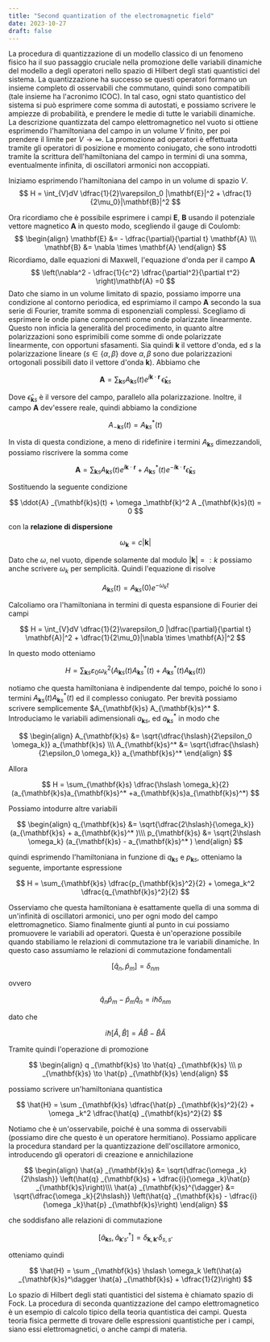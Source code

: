 ```yaml
---
title: "Second quantization of the electromagnetic field"
date: 2023-10-27
draft: false
---
```


La procedura di quantizzazione di un modello classico di un fenomeno fisico ha il suo passaggio cruciale nella promozione delle variabili dinamiche del modello a degli operatori nello spazio di Hilbert degli stati quantistici del sistema. La quantizzazione ha successo se questi operatori formano un insieme completo di osservabili che commutano, quindi sono compatibili (tale insieme ha l'acronimo ICOC). In tal caso, ogni stato quantistico del sistema si può esprimere come somma di autostati, e possiamo scrivere le ampiezze di probabilità, e prendere le medie di tutte le variabili dinamiche.
La descrizione quantizzata del campo elettromagnetico nel vuoto si ottiene esprimendo l'hamiltoniana del campo in un volume $V$ finito, per poi prendere il limite per $V \to \infty$. La promozione ad operatori è effettuata tramite gli operatori di posizione e momento coniugato, che sono introdotti tramite la scrittura dell'hamiltoniana del campo in termini di una somma, eventualmente infinita, di oscillatori armonici non accoppiati.

Iniziamo esprimendo l'hamiltoniana del campo in un volume di spazio $V$. 
$$
    H = \int_{V}dV \dfrac{1}{2}\varepsilon_0 |\mathbf{E}|^2 + \dfrac{1}{2\mu_0}|\mathbf{B}|^2
$$

Ora ricordiamo che è possibile esprimere i campi $\mathbf{E}$, $\mathbf{B}$ usando il potenziale vettore magnetico $\mathbf{A}$ in questo modo, scegliendo il gauge di Coulomb:
$$ 
\begin{align}
    \mathbf{E} &= - \dfrac{\partial}{\partial t}	\mathbf{A} \\\
    \mathbf{B} &= \nabla \times \mathbf{A}
\end{align} 
$$
Ricordiamo, dalle equazioni di Maxwell, l'equazione d'onda per il campo $\mathbf{A}$
$$
    \left(\nabla^2 - \dfrac{1}{c^2} \dfrac{\partial^2}{\partial t^2} \right)\mathbf{A} =0
$$
Dato che siamo in un volume limitato di spazio, possiamo imporre una condizione al contorno periodica, ed esprimiamo il campo $\mathbf{A}$ secondo la sua serie di Fourier, tramite somma di esponenziali complessi. 
Scegliamo di esprimere le onde piane componenti come onde polarizzate linearmente. Questo non inficia la generalità del procedimento, in quanto altre polarizzazioni sono esprimibili come somme di onde polarizzate linearmente, con opportuni sfasamenti.
Sia quindi $\mathbf{k}$ il vettore d'onda, ed $s$ la polarizzazione lineare ($s \in \{\alpha, \beta\}$ dove $\alpha, \beta$ sono due polarizzazioni ortogonali possibili dato il vettore d'onda $\mathbf{k}$).
Abbiamo che 

$$
    \mathbf{A} = \sum_{\mathbf{k}s} A_{\mathbf{k}s}(t) e^{i \mathbf{k} \cdot \mathbf{r}} \, \hat{\epsilon}_{\mathbf{k}s}
$$

Dove $\hat{\epsilon}_{\mathbf{k}s}$ è  il versore del campo, parallelo alla polarizzazione.
Inoltre, il campo $\mathbf{A}$ dev'essere reale, quindi abbiamo la condizione

$$
    A_{-\mathbf{k}s}(t) = A_{\mathbf{k}s}^*(t)
$$

In vista di questa condizione, a meno di ridefinire i termini $A_{\mathbf{k}s}$ dimezzandoli, possiamo riscrivere la somma come

$$
    \mathbf{A} = \sum _{\mathbf{k}s} A _{\mathbf{k}s}(t) e^{i \mathbf{k} \cdot \mathbf{r}} +  A^* _{\mathbf{k}s}(t) e^{-i \mathbf{k} \cdot \mathbf{r}} \hat{\epsilon} _{\mathbf{k}s}
$$

Sostituendo la seguente condizione

$$
    \ddot{A} _{\mathbf{k}s}(t) + \omega _\mathbf{k}^2  A _{\mathbf{k}s}(t) = 0
$$

con la __relazione di dispersione__

$$
    \omega_\mathbf{k} = c |\mathbf{k}|
$$

Dato che $\omega$, nel vuoto, dipende solamente dal modulo $|\mathbf{k}| =: k$ possiamo anche scrivere $\omega_k$ per semplicità.
Quindi l'equazione di risolve

$$
        A_{\mathbf{k}s}(t) = A_{\mathbf{k}s}(0) e^{-\omega_k t}
$$

Calcoliamo ora l'hamiltoniana in termini di questa espansione di Fourier dei campi

$$
        H = \int_{V}dV \dfrac{1}{2}\varepsilon_0 |\dfrac{\partial}{\partial t} \mathbf{A}|^2 + \dfrac{1}{2\mu_0}|\nabla \times \mathbf{A}|^2
$$

In questo modo otteniamo 

$$
    H = \sum_{\mathbf{k}s} \varepsilon_0 \omega_k^2 ( A_{\mathbf{k}s}(t) A_{\mathbf{k}s}^* (t) + A_{\mathbf{k}s}^{*} (t) A_{\mathbf{k}s}(t)) 
$$

notiamo che questa hamiltoniana è indipendente dal tempo, poiché lo sono i termini  $A_{\mathbf{k}s}(t)A_{\mathbf{k}s}^* (t)$ ed il complesso coniugato. Per brevità possiamo scrivere semplicemente $A_{\mathbf{k}s} A_{\mathbf{k}s}^* $.
Introduciamo le variabili adimensionali $a_{\mathbf{k}s}$, ed $a_{\mathbf{k}s}^*$ in modo che 

$$ 
\begin{align}
    A_{\mathbf{k}s} &= \sqrt{\dfrac{\hslash}{2\epsilon_0 \omega_k}} a_{\mathbf{k}s} \\\
    A_{\mathbf{k}s}^* &= \sqrt{\dfrac{\hslash}{2\epsilon_0 \omega_k}} a_{\mathbf{k}s}^*
\end{align} 
$$

Allora

$$
    H = \sum_{\mathbf{k}s} \dfrac{\hslash \omega_k}{2} (a_{\mathbf{k}s}a_{\mathbf{k}s}^* +a_{\mathbf{k}s}a_{\mathbf{k}s}^*)
$$

Possiamo intodurre altre variabili 

$$ 
\begin{align}
    q_{\mathbf{k}s} &= \sqrt{\dfrac{2\hslash}{\omega_k}} (a_{\mathbf{k}s} + a_{\mathbf{k}s}^* )\\\
    p_{\mathbf{k}s} &= \sqrt{2\hslash \omega_k} (a_{\mathbf{k}s} - a_{\mathbf{k}s}^* )
\end{align} 
$$

quindi esprimendo l'hamiltoniana in funzione di $q_{\mathbf{k}s}$ e $p_{\mathbf{k}s}$, otteniamo la seguente, importante espressione

$$
    H = \sum_{\mathbf{k}s} \dfrac{p_{\mathbf{k}s}^2}{2} +  \omega_k^2 \dfrac{q_{\mathbf{k}s}^2}{2}
$$

Osserviamo che questa hamiltoniana è esattamente quella di una somma di un'infinità di oscillatori armonici, uno per ogni modo del campo elettromagnetico.
Siamo finalmente giunti al punto in cui possiamo promuovere le variabili ad operatori. Questa è un'operazione possibile quando stabiliamo le relazioni di commutazione tra le variabili dinamiche. In questo caso assumiamo le relazioni di commutazione fondamentali

$$
    [ \hat{q} _{n} , \hat{p} _m ] = \delta _{nm}
$$

ovvero

$$
    \hat{q} _n \hat{p} _m - \hat{p} _m \hat{q} _n = i\hslash \delta _{nm}
$$

dato che

$$
    i\hslash [\hat{A}, \hat{B}] =  \hat{A}\hat{B}-\hat{B}\hat{A}
$$ 

Tramite quindi l'operazione di promozione 

$$ 
\begin{align}
    q _{\mathbf{k}s} \to \hat{q} _{\mathbf{k}s} \\\
    p _{\mathbf{k}s} \to \hat{p} _{\mathbf{k}s} 
\end{align} 
$$

possiamo scrivere un'hamiltoniana quantistica

$$
    \hat{H} = \sum _{\mathbf{k}s} \dfrac{\hat{p} _{\mathbf{k}s}^2}{2} +  \omega _k^2 \dfrac{\hat{q} _{\mathbf{k}s}^2}{2}
$$

Notiamo che è un'osservabile, poiché è una somma di osservabili (possiamo dire che questo è un operatore hermitiano).
Possiamo applicare la procedura standard per la quantizzazione dell'oscillatore armonico, introducendo gli operatori di creazione e annichilazione

$$ 
\begin{align}
    \hat{a} _{\mathbf{k}s} &= \sqrt{\dfrac{\omega _k}{2\hslash}} \left(\hat{q} _{\mathbf{k}s} + \dfrac{i}{\omega _k}\hat{p} _{\mathbf{k}s}\right)\\\
    \hat{a} _{\mathbf{k}s}^{\dagger} &= \sqrt{\dfrac{\omega _k}{2\hslash}} \left(\hat{q} _{\mathbf{k}s} - \dfrac{i}{\omega _k}\hat{p} _{\mathbf{k}s}\right) 
\end{align} 
$$

che soddisfano alle relazioni di commutazione

$$
    [\hat{a} _{\mathbf{k}s}, \hat{a} _{\mathbf{k}'s'}^\dagger] = \delta _{\mathbf{k}, \mathbf{k}'} \delta _{s, s'}
$$

otteniamo quindi

$$
\hat{H} = \sum _{\mathbf{k}s} \hslash \omega_k \left(\hat{a} _{\mathbf{k}s}^\dagger \hat{a} _{\mathbf{k}s} + \dfrac{1}{2}\right)
$$

Lo spazio di Hilbert degli stati quantistici del sistema è chiamato spazio di Fock.
La procedura di seconda quantizzazione del campo elettromagnetico è un esempio di calcolo tipico della teoria quantistica dei campi. Questa teoria fisica permette di trovare delle espressioni quantistiche per i campi, siano essi elettromagnetici, o anche campi di materia.